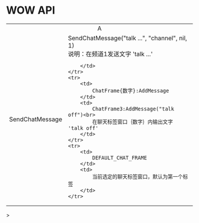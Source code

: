 # WOW API

<table>
    <tr>
        <td colspan="3" align="center">A</td>
    </tr>
    <tr>
        <td>
            SendChatMessage
        </td>
        <td>
            SendChatMessage("talk ...", "channel", nil, 1)
            <br>
            说明：在频道1发送文字 'talk ...'

            
        </td>
    </tr>
    <tr>
        <td>
            ChatFrame{数字}:AddMessage
        </td>
        <td>
            ChatFrame3:AddMessage("talk off")<br>
            在聊天标签窗口｛数字｝内输出文字 'talk off'
        </td>
    </tr>
    <tr>
        <td>
            DEFAULT_CHAT_FRAME
        </td>
        <td>
            当前选定的聊天标签窗口，默认为第一个标签
        </td>
    </tr>
</table>>
